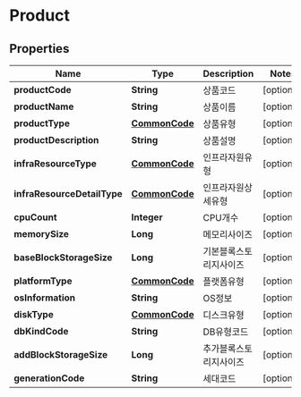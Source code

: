 
# Product

## Properties
Name | Type | Description | Notes
------------ | ------------- | ------------- | -------------
**productCode** | **String** | 상품코드 |  [optional]
**productName** | **String** | 상품이름 |  [optional]
**productType** | [**CommonCode**](CommonCode.md) | 상품유형 |  [optional]
**productDescription** | **String** | 상품설명 |  [optional]
**infraResourceType** | [**CommonCode**](CommonCode.md) | 인프라자원유형 |  [optional]
**infraResourceDetailType** | [**CommonCode**](CommonCode.md) | 인프라자원상세유형 |  [optional]
**cpuCount** | **Integer** | CPU개수 |  [optional]
**memorySize** | **Long** | 메모리사이즈 |  [optional]
**baseBlockStorageSize** | **Long** | 기본블록스토리지사이즈 |  [optional]
**platformType** | [**CommonCode**](CommonCode.md) | 플랫폼유형 |  [optional]
**osInformation** | **String** | OS정보 |  [optional]
**diskType** | [**CommonCode**](CommonCode.md) | 디스크유형 |  [optional]
**dbKindCode** | **String** | DB유형코드 |  [optional]
**addBlockStorageSize** | **Long** | 추가블록스토리지사이즈 |  [optional]
**generationCode** | **String** | 세대코드 |  [optional]



